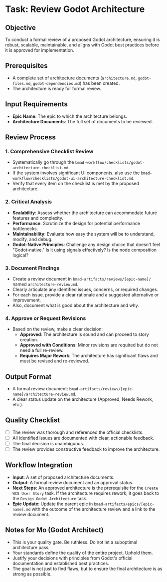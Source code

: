# Task: Review Godot Architecture

## Objective
To conduct a formal review of a proposed Godot architecture, ensuring it is robust, scalable, maintainable, and aligns with Godot best practices before it is approved for implementation.

## Prerequisites
- A complete set of architecture documents (`architecture.md`, `godot-files.md`, `godot-dependencies.md`) has been created.
- The architecture is ready for formal review.

## Input Requirements
- **Epic Name**: The epic to which the architecture belongs.
- **Architecture Documents**: The full set of documents to be reviewed.

## Review Process

### 1. Comprehensive Checklist Review
- Systematically go through the `bmad-workflow/checklists/godot-architecture-checklist.md`.
- If the system involves significant UI components, also use the `bmad-workflow/checklists/godot-ui-architecture-checklist.md`.
- Verify that every item on the checklist is met by the proposed architecture.

### 2. Critical Analysis
- **Scalability**: Assess whether the architecture can accommodate future features and complexity.
- **Performance**: Scrutinize the design for potential performance bottlenecks.
- **Maintainability**: Evaluate how easy the system will be to understand, modify, and debug.
- **Godot-Native Principles**: Challenge any design choice that doesn't feel "Godot-native." Is it using signals effectively? Is the node composition logical?

### 3. Document Findings
- Create a review document in `bmad-artifacts/reviews/[epic-name]/` named `architecture-review.md`.
- Clearly articulate any identified issues, concerns, or required changes.
- For each issue, provide a clear rationale and a suggested alternative or improvement.
- Also, document what is good about the architecture and why.

### 4. Approve or Request Revisions
- Based on the review, make a clear decision:
    - **Approved**: The architecture is sound and can proceed to story creation.
    - **Approved with Conditions**: Minor revisions are required but do not need a full re-review.
    - **Requires Major Rework**: The architecture has significant flaws and must be revised and re-reviewed.

## Output Format
- A formal review document: `bmad-artifacts/reviews/[epic-name]/architecture-review.md`.
- A clear status update on the architecture (Approved, Needs Rework, etc.).

## Quality Checklist
- [ ] The review was thorough and referenced the official checklists.
- [ ] All identified issues are documented with clear, actionable feedback.
- [ ] The final decision is unambiguous.
- [ ] The review provides constructive feedback to improve the architecture.

## Workflow Integration
- **Input**: A set of proposed architecture documents.
- **Output**: A formal review document and an approval status.
- **Next Steps**: An approved architecture is the prerequisite for the `Create WCS User Story` task. If the architecture requires rework, it goes back to the `Design Godot Architecture` task.
- **Epic Update**: Update the parent epic in `bmad-artifacts/epics/[epic-name].md` with the outcome of the architecture review and a link to the review document.

## Notes for Mo (Godot Architect)
- This is your quality gate. Be ruthless. Do not let a suboptimal architecture pass.
- Your standards define the quality of the entire project. Uphold them.
- Justify your decisions with principles from Godot's official documentation and established best practices.
- The goal is not just to find flaws, but to ensure the final architecture is as strong as possible.
